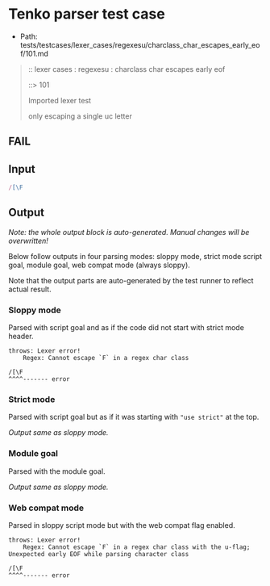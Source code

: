 # Tenko parser test case

- Path: tests/testcases/lexer_cases/regexesu/charclass_char_escapes_early_eof/101.md

> :: lexer cases : regexesu : charclass char escapes early eof
>
> ::> 101
>
> Imported lexer test
>
> only escaping a single uc letter

## FAIL

## Input

`````js
/[\F
`````

## Output

_Note: the whole output block is auto-generated. Manual changes will be overwritten!_

Below follow outputs in four parsing modes: sloppy mode, strict mode script goal, module goal, web compat mode (always sloppy).

Note that the output parts are auto-generated by the test runner to reflect actual result.

### Sloppy mode

Parsed with script goal and as if the code did not start with strict mode header.

`````
throws: Lexer error!
    Regex: Cannot escape `F` in a regex char class

/[\F
^^^^------- error
`````

### Strict mode

Parsed with script goal but as if it was starting with `"use strict"` at the top.

_Output same as sloppy mode._

### Module goal

Parsed with the module goal.

_Output same as sloppy mode._

### Web compat mode

Parsed in sloppy script mode but with the web compat flag enabled.

`````
throws: Lexer error!
    Regex: Cannot escape `F` in a regex char class with the u-flag; Unexpected early EOF while parsing character class

/[\F
^^^^------- error
`````


